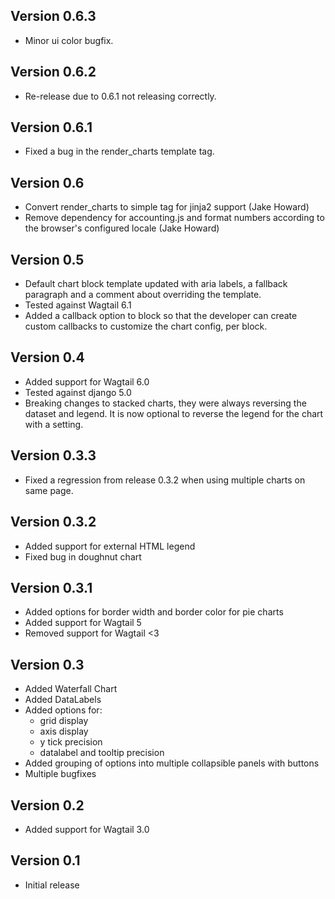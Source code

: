 ## Version 0.6.3
* Minor ui color bugfix.

## Version 0.6.2
* Re-release due to 0.6.1 not releasing correctly.

## Version 0.6.1
* Fixed a bug in the render_charts template tag.

## Version 0.6
* Convert render_charts to simple tag for jinja2 support (Jake Howard)
* Remove dependency for accounting.js and format numbers according to the browser's configured locale (Jake Howard)

## Version 0.5
* Default chart block template updated with aria labels, a fallback paragraph and a comment about overriding the template.
* Tested against Wagtail 6.1
* Added a callback option to block so that the developer can create custom callbacks to customize the chart config, per block.

## Version 0.4
* Added support for Wagtail 6.0
* Tested against django 5.0
* Breaking changes to stacked charts, they were always reversing the dataset and legend.
  It is now optional to reverse the legend for the chart with a setting.

## Version 0.3.3
* Fixed a regression from release 0.3.2 when using multiple charts on same page.

## Version 0.3.2
* Added support for external HTML legend
* Fixed bug in doughnut chart

## Version 0.3.1
* Added options for border width and border color for pie charts
* Added support for Wagtail 5
* Removed support for Wagtail <3

## Version 0.3
* Added Waterfall Chart
* Added DataLabels
* Added options for:
  * grid display
  * axis display
  * y tick precision
  * datalabel and tooltip precision
* Added grouping of options into multiple collapsible panels with buttons
* Multiple bugfixes

## Version 0.2
* Added support for Wagtail 3.0

## Version 0.1
* Initial release
